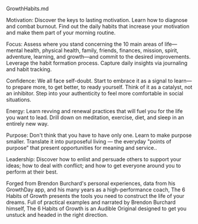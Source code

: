 GrowthHabits.md

Motivation: Discover the keys to lasting motivation. Learn how to diagnose and combat burnout. Find out the daily habits that increase your motivation and make them part of your morning routine.  

Focus: Assess where you stand concerning the 10 main areas of life—mental health, physical health, family, friends, finances, mission, spirit, adventure, learning, and growth—and commit to the desired improvements. Leverage the habit formation process. Capture daily insights via journaling and habit tracking.  

Confidence: We all face self-doubt. Start to embrace it as a signal to learn—to prepare more, to get better, to ready yourself. Think of it as a catalyst, not an inhibitor. Step into your authenticity to feel more comfortable in social situations.  

Energy: Learn revving and renewal practices that will fuel you for the life you want to lead. Drill down on meditation, exercise, diet, and sleep in an entirely new way.  

Purpose: Don't think that you have to have only one. Learn to make purpose smaller. Translate it into purposeful living — the everyday "points of purpose” that present opportunities for meaning and service..    

Leadership: Discover how to enlist and persuade others to support your ideas; how to deal with conflict; and how to get everyone around you to perform at their best.

Forged from Brendon Burchard's personal experiences, data from his GrowthDay app, and his many years as a high-performance coach, The 6 Habits of Growth presents the tools you need to construct the life of your dreams. Full of practical examples and narrated by Brendon Burchard himself, The 6 Habits of Growth is an Audible Original designed to get you unstuck and headed in the right direction.